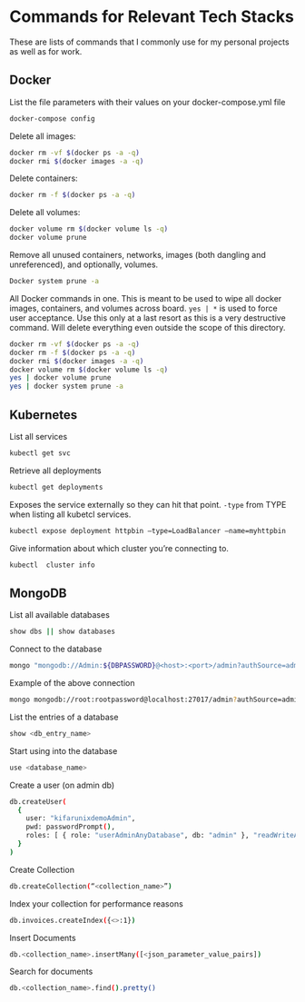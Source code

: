 # Commands for Relevant Tech Stacks

These are lists of commands that I commonly use for my personal projects as well as for work.

## Docker

List the file parameters with their values on your docker-compose.yml file
```bash
docker-compose config
```

Delete all images:
```bash
docker rm -vf $(docker ps -a -q)
docker rmi $(docker images -a -q)
```

Delete containers:
```bash
docker rm -f $(docker ps -a -q)
```

Delete all volumes:
```bash
docker volume rm $(docker volume ls -q)
docker volume prune
```

Remove all unused containers, networks, images (both dangling and unreferenced), and optionally, volumes.
```bash
Docker system prune -a
```

All Docker commands in one. This is meant to be used to wipe all docker images, containers, and volumes across board. `yes | *` is used to force user acceptance. Use this only at a last resort as this is a very destructive command. Will delete everything even outside the scope of this directory.
```bash
docker rm -vf $(docker ps -a -q)
docker rm -f $(docker ps -a -q)
docker rmi $(docker images -a -q)
docker volume rm $(docker volume ls -q)
yes | docker volume prune
yes | docker system prune -a
```

## Kubernetes

List all services
```bash
kubectl get svc
```

Retrieve all deployments
```bash
kubectl get deployments
```

Exposes the service externally so they can hit that point. `-type` from TYPE when listing all kubetcl services.
```bash
kubectl expose deployment httpbin —type=LoadBalancer —name=myhttpbin
```


Give information about which cluster you’re connecting to.
```bash
kubectl  cluster info
```


## MongoDB

List all available databases
```bash
show dbs || show databases
```

Connect to the database
```bash
mongo "mongodb://Admin:${DBPASSWORD}@<host>:<port>/admin?authSource=admin"
```

Example of the above connection
```bash
mongo mongodb://root:rootpassword@localhost:27017/admin?authSource=admin
```

List the entries of a database
```bash
show <db_entry_name>
```

Start using into the database
```bash
use <database_name>
```

Create a user (on admin db)
```bash
db.createUser(
  {
    user: "kifarunixdemoAdmin",
    pwd: passwordPrompt(),
    roles: [ { role: "userAdminAnyDatabase", db: "admin" }, "readWriteAnyDatabase" ]
  }
)
```

Create Collection
```bash
db.createCollection(“<collection_name>”)
```

Index your collection for performance reasons
```bash
db.invoices.createIndex({<>:1})
```

Insert Documents
```bash
db.<collection_name>.insertMany([<json_parameter_value_pairs])
```

Search for documents
```baSH
db.<collection_name>.find().pretty()
```
